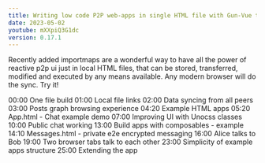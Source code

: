 ```yaml
---
title: Writing low code P2P web-apps in single HTML file with Gun-Vue toolkit
date: 2023-05-02
youtube: mXXpiQ3G1dc
version: 0.17.1
---
```


Recently added importmaps are a wonderful way to have all the power of reactive p2p ui just in local HTML files, that can be stored, transferred, modified and executed by any means available. Any modern browser will do the sync. Try it!

00:00 One file build
01:00 Local file links
02:00 Data syncing from all peers
03:00 Posts graph browsing experience
04:20 Example HTML apps
05:20 App.html - Chat example demo
07:00 Improving UI with Unocss classes
10:00 Public chat working
13:00 Build apps with composables - example
14:10 Messages.html - private e2e encrypted messaging
16:00 Alice talks to Bob
19:00 Two browser tabs talk to each other 
23:00 Simplicity of example apps structure
25:00 Extending the app
